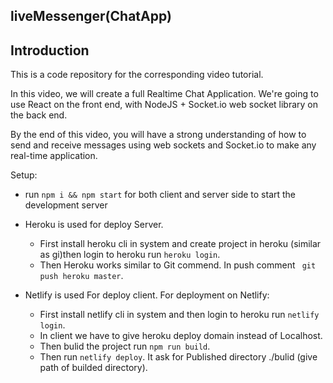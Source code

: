 ## liveMessenger(ChatApp)

## Introduction
This is a code repository for the corresponding video tutorial. 

In this video, we will create a full Realtime Chat Application. We're going to use  React on the front end, with NodeJS + Socket.io web socket library on the back end. 

By the end of this video, you will have a strong understanding of how to send and receive messages using web sockets and Socket.io to make any real-time application.

Setup:
- run ```npm i && npm start``` for both client and server side to start the development server

- Heroku is used for deploy Server.
  - First install heroku cli in system and create project in heroku (similar as gi)then login to heroku run ```heroku login```.
  - Then Heroku works similar to Git commend. In push comment ``` git push heroku master```.
- Netlify is used For deploy client. For deployment on Netlify:
   - First install netlify cli in system and then login to heroku run ```netlify login```.
  - In client we have to give heroku deploy domain instead of Localhost.
  - Then bulid the project  run ```npm run build```.
  - Then run ```netlify deploy```. It ask for Published directory ./bulid (give path of builded directory).
